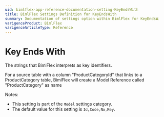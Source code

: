 ```yaml
---
uid: bimlflex-app-reference-documentation-setting-KeyEndsWith
title: BimlFlex Settings Definition for KeyEndsWith
summary: Documentation of settings option within BimlFlex for KeyEndsWith
varigenceProduct: BimlFlex
varigenceArticleType: Reference
---
```


# Key Ends With

The strings that BimlFlex interprets as key identifiers.

For a source table with a column "ProductCategoryId" that links to a ProductCategory table, BimlFlex will create a Model Reference called "ProductCategory" as name

Notes:
* This setting is part of the `Model` settings category.
 * The default value for this setting is `Id,Code,No,Key`.